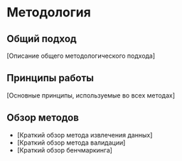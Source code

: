 # Методология

## Общий подход
[Описание общего методологического подхода]

## Принципы работы
[Основные принципы, используемые во всех методах]

## Обзор методов
- [Краткий обзор метода извлечения данных]
- [Краткий обзор метода валидации]
- [Краткий обзор бенчмаркинга]